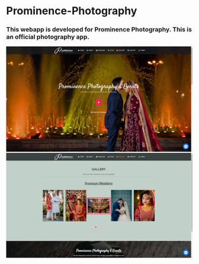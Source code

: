 # Prominence-Photography
### This webapp is developed for Prominence Photography. This is an official photography app.

![](Photo1.png)
![](Photo2.png)

